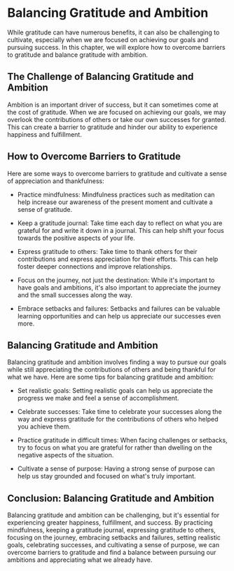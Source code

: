 Balancing Gratitude and Ambition
=============================================================================

While gratitude can have numerous benefits, it can also be challenging to cultivate, especially when we are focused on achieving our goals and pursuing success. In this chapter, we will explore how to overcome barriers to gratitude and balance gratitude with ambition.

The Challenge of Balancing Gratitude and Ambition
-------------------------------------------------

Ambition is an important driver of success, but it can sometimes come at the cost of gratitude. When we are focused on achieving our goals, we may overlook the contributions of others or take our own successes for granted. This can create a barrier to gratitude and hinder our ability to experience happiness and fulfillment.

How to Overcome Barriers to Gratitude
-------------------------------------

Here are some ways to overcome barriers to gratitude and cultivate a sense of appreciation and thankfulness:

* Practice mindfulness: Mindfulness practices such as meditation can help increase our awareness of the present moment and cultivate a sense of gratitude.

* Keep a gratitude journal: Take time each day to reflect on what you are grateful for and write it down in a journal. This can help shift your focus towards the positive aspects of your life.

* Express gratitude to others: Take time to thank others for their contributions and express appreciation for their efforts. This can help foster deeper connections and improve relationships.

* Focus on the journey, not just the destination: While it's important to have goals and ambitions, it's also important to appreciate the journey and the small successes along the way.

* Embrace setbacks and failures: Setbacks and failures can be valuable learning opportunities and can help us appreciate our successes even more.

Balancing Gratitude and Ambition
--------------------------------

Balancing gratitude and ambition involves finding a way to pursue our goals while still appreciating the contributions of others and being thankful for what we have. Here are some tips for balancing gratitude and ambition:

* Set realistic goals: Setting realistic goals can help us appreciate the progress we make and feel a sense of accomplishment.

* Celebrate successes: Take time to celebrate your successes along the way and express gratitude for the contributions of others who helped you achieve them.

* Practice gratitude in difficult times: When facing challenges or setbacks, try to focus on what you are grateful for rather than dwelling on the negative aspects of the situation.

* Cultivate a sense of purpose: Having a strong sense of purpose can help us stay grounded and focused on what's truly important.

Conclusion: Balancing Gratitude and Ambition
--------------------------------------------

Balancing gratitude and ambition can be challenging, but it's essential for experiencing greater happiness, fulfillment, and success. By practicing mindfulness, keeping a gratitude journal, expressing gratitude to others, focusing on the journey, embracing setbacks and failures, setting realistic goals, celebrating successes, and cultivating a sense of purpose, we can overcome barriers to gratitude and find a balance between pursuing our ambitions and appreciating what we already have.
